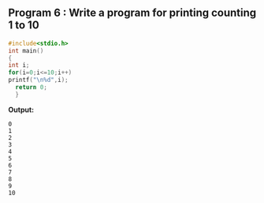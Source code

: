## Program 6 : Write a program for printing counting 1 to 10 
```c
#include<stdio.h>
int main() 
{
int i;
for(i=0;i<=10;i++)
printf("\n%d",i);
  return 0;
  }
```
**Output:**
```
0
1
2
3
4
5
6
7
8
9
10
